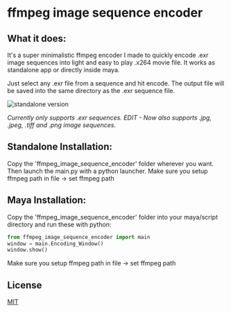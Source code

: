 # ffmpeg image sequence encoder
 

##  What it does:
It's a super minimalistic ffmpeg encoder I made to quickly encode .exr image sequences into light and easy to play .x264 movie file.
It works as standalone app or directly inside maya.

Just select any .exr file from a sequence and hit encode.
The output file will be saved into the same directory as the .exr sequence file.

![standalone version](https://garcia-nicolas.com/wp-content/uploads/2023/06/encoder_script-e1687466584746.png)

*Currently only supports .exr sequences.*
*EDIT - Now also supports .jpg, .jpeg, .tiff and .png image sequences.*

## Standalone Installation:
Copy the 'ffmpeg_image_sequence_encoder' folder wherever you want.
Then launch the main.py with a python launcher.
Make sure you setup ffmpeg path in file -> set ffmpeg path


## Maya Installation:
Copy the 'ffmpeg_image_sequence_encoder' folder into your maya/script directory and run these with python:

```python
from ffmpeg_image_sequence_encoder import main
window = main.Encoding_Window()
window.show()
```
Make sure you setup ffmpeg path in file -> set ffmpeg path

## License

[MIT](https://choosealicense.com/licenses/mit/)